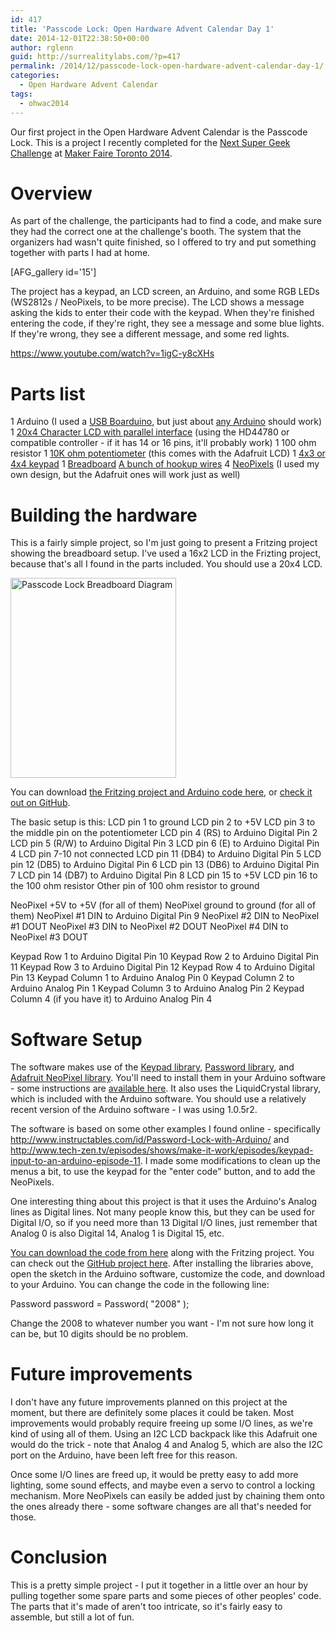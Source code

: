 ```yaml
---
id: 417
title: 'Passcode Lock: Open Hardware Advent Calendar Day 1'
date: 2014-12-01T22:38:50+00:00
author: rglenn
guid: http://surrealitylabs.com/?p=417
permalink: /2014/12/passcode-lock-open-hardware-advent-calendar-day-1/
categories:
  - Open Hardware Advent Calendar
tags:
  - ohwac2014
---
```

Our first project in the Open Hardware Advent Calendar is the Passcode Lock. This is a project I recently completed for the <a href='http://www.thenextsupergeek.com/' target='_blank'>Next Super Geek Challenge</a> at <a href='http://www.makerfairetoronto.com' target='_blank'>Maker Faire Toronto 2014</a>.

<h1>Overview</h1>
As part of the challenge, the participants had to find a code, and make sure they had the correct one at the challenge's booth. The system that the organizers had wasn't quite finished, so I offered to try and put something together with parts I had at home.

[AFG_gallery id='15']

The project has a keypad, an LCD screen, an Arduino, and some RGB LEDs (WS2812s / NeoPixels, to be more precise). The LCD shows a message asking the kids to enter their code with the keypad. When they're finished entering the code, if they're right, they see a message and some blue lights. If they're wrong, they see a different message, and some red lights.

https://www.youtube.com/watch?v=1igC-y8cXHs

<h1>Parts list</h1>
1 Arduino (I used a <a href="http://www.adafruit.com/products/91" target="_blank">USB Boarduino</a>, but just about <a href="http://www.adafruit.com/products/50" target="_blank">any Arduino</a> should work)
1 <a href="http://www.adafruit.com/products/198" target="_blank">20x4 Character LCD with parallel interface</a> (using the HD44780 or compatible controller - if it has 14 or 16 pins, it'll probably work)
1 100 ohm resistor
1 <a href="http://www.adafruit.com/products/356" target="_blank">10K ohm potentiometer</a> (this comes with the Adafruit LCD)
1 <a href="http://www.adafruit.com/products/419" target="_blank">4x3 or 4x4 keypad</a>
1 <a href="http://www.adafruit.com/products/239" target="_blank">Breadboard</a>
<a href="http://www.adafruit.com/products/153" target="_blank">A bunch of hookup wires</a> 
4 <a href="http://www.adafruit.com/products/1312" target="_blank">NeoPixels</a> (I used my own design, but the Adafruit ones will work just as well)

<h1>Building the hardware</h1>
This is a fairly simple project, so I'm just going to present a Fritzing project showing the breadboard setup. I've used a 16x2 LCD in the Frizting project, because that's all I found in the parts included. You should use a 20x4 LCD.

<a href="http://www.flickr.com/photos/61091961@N06/15741877837/" title="Passcode Lock Breadboard Diagram" rel="lightbox"><img src="http://farm8.staticflickr.com/7487/15741877837_ce01f837d8_n.jpg" width="265" height="320" alt="Passcode Lock Breadboard Diagram" title="Passcode Lock Breadboard Diagram" class="aligncenter"></a>

You can download <a href="https://github.com/SurrealityLabs/PasscodeLock/archive/master.zip" target="_blank">the Fritzing project and Arduino code here</a>, or <a href="https://github.com/SurrealityLabs/PasscodeLock" target="_blank">check it out on GitHub</a>.

The basic setup is this:
LCD pin 1 to ground
LCD pin 2 to +5V
LCD pin 3 to the middle pin on the potentiometer
LCD pin 4 (RS) to Arduino Digital Pin 2
LCD pin 5 (R/W) to Arduino Digital Pin 3
LCD pin 6 (E) to Arduino Digital Pin 4
LCD pin 7-10 not connected
LCD pin 11 (DB4) to Arduino Digital Pin 5
LCD pin 12 (DB5) to Arduino Digital Pin 6
LCD pin 13 (DB6) to Arduino Digital Pin 7
LCD pin 14 (DB7) to Arduino Digital Pin 8
LCD pin 15 to +5V
LCD pin 16 to the 100 ohm resistor
Other pin of 100 ohm resistor to ground

NeoPixel +5V to +5V (for all of them)
NeoPixel ground to ground (for all of them)
NeoPixel #1 DIN to Arduino Digital Pin 9
NeoPixel #2 DIN to NeoPixel #1 DOUT
NeoPixel #3 DIN to NeoPixel #2 DOUT
NeoPixel #4 DIN to NeoPixel #3 DOUT

Keypad Row 1 to Arduino Digital Pin 10
Keypad Row 2 to Arduino Digital Pin 11
Keypad Row 3 to Arduino Digital Pin 12
Keypad Row 4 to Arduino Digital Pin 13
Keypad Column 1 to Arduino Analog Pin 0
Keypad Column 2 to Arduino Analog Pin 1
Keypad Column 3 to Arduino Analog Pin 2
Keypad Column 4 (if you have it) to Arduino Analog Pin 4

<h1>Software Setup</h1>
The software makes use of the <a href="http://playground.arduino.cc/code/Keypad" target="_blank">Keypad library</a>, <a href="http://playground.arduino.cc/Code/Password" target="_blank">Password library</a>, and <a href="https://learn.adafruit.com/adafruit-neopixel-uberguide/arduino-library" target="_blank">Adafruit NeoPixel library</a>. You'll need to install them in your Arduino software - some instructions are <a href="https://learn.adafruit.com/adafruit-all-about-arduino-libraries-install-use/how-to-install-a-library" target="_blank">available here</a>. It also uses the LiquidCrystal library, which is included with the Arduino software. You should use a relatively recent version of the Arduino software - I was using 1.0.5r2. 

The software is based on some other examples I found online - specifically http://www.instructables.com/id/Password-Lock-with-Arduino/ and http://www.tech-zen.tv/episodes/shows/make-it-work/episodes/keypad-input-to-an-arduino-episode-11. I made some modifications to clean up the menus a bit, to use the keypad for the "enter code" button, and to add the NeoPixels.

One interesting thing about this project is that it uses the Arduino's Analog lines as Digital lines. Not many people know this, but they can be used for Digital I/O, so if you need more than 13 Digital I/O lines, just remember that Analog 0 is also Digital 14, Analog 1 is Digital 15, etc.

<a href="https://github.com/SurrealityLabs/PasscodeLock/archive/master.zip" target="_blank">You can download the code from here</a> along with the Fritzing project. You can check out the <a href="https://github.com/SurrealityLabs/PasscodeLock" target="_blank">GitHub project here</a>. After installing the libraries above, open the sketch in the Arduino software, customize the code, and download to your Arduino. You can change the code in the following line:

Password password = Password( "2008" );

Change the 2008 to whatever number you want - I'm not sure how long it can be, but 10 digits should be no problem.

<h1>Future improvements</h1>
I don't have any future improvements planned on this project at the moment, but there are definitely some places it could be taken. Most improvements would probably require freeing up some I/O lines, as we're kind of using all of them. Using an I2C LCD backpack like this Adafruit one would do the trick - note that Analog 4 and Analog 5, which are also the I2C port on the Arduino, have been left free for this reason. 

Once some I/O lines are freed up, it would be pretty easy to add more lighting, some sound effects, and maybe even a servo to control a locking mechanism. More NeoPixels can easily be added just by chaining them onto the ones already there - some software changes are all that's needed for those.

<h1>Conclusion</h1>
This is a pretty simple project - I put it together in a little over an hour by pulling together some spare parts and some pieces of other peoples' code. The parts that it's made of aren't too intricate, so it's fairly easy to assemble, but still a lot of fun.